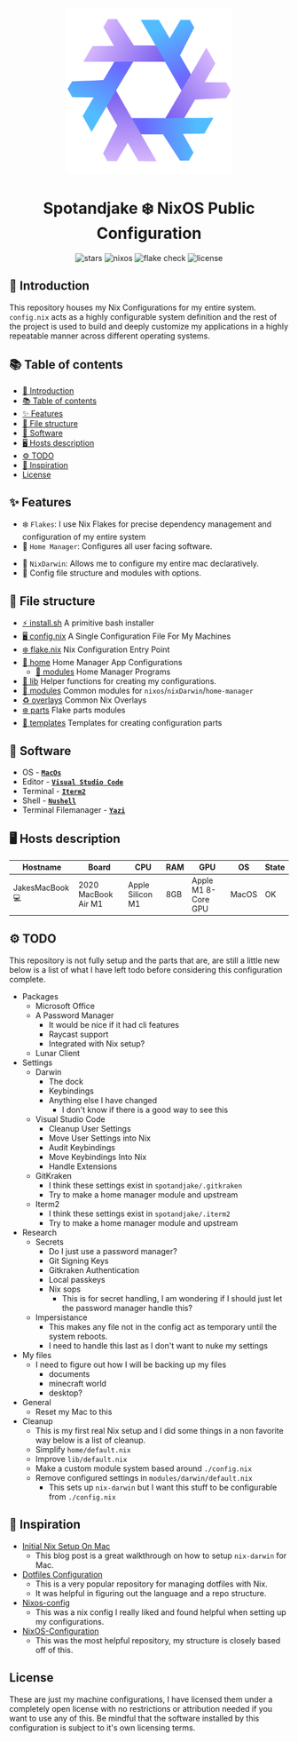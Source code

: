 <div align="center"><img src="assets/nixos-logo.png" width="300px"></div>
<h1 align="center">Spotandjake ❄️ NixOS Public Configuration</h1>

<div align="center">

![stars](https://img.shields.io/github/stars/Spotandjake/NixOS-Configuration?label=Stars&color=F5A97F&labelColor=303446&style=flat&logo=starship&logoColor=F5A97F)
![nixos](https://img.shields.io/badge/NixOS-unstable-blue.svg?style=flat&logo=nixos&logoColor=CAD3F5&colorA=24273A&colorB=8aadf4)
![flake check](https://img.shields.io/static/v1?label=Nix%20Flake&message=Check&style=flat&logo=nixos&colorA=24273A&colorB=9173ff&logoColor=CAD3F5)
![license](https://img.shields.io/static/v1.svg?style=flat&label=License&message=Unlicense&colorA=24273A&colorB=91d7e3&logo=unlicense&logoColor=91d7e3&)

</div>

## 🦊 Introduction

This repository houses my Nix Configurations for my entire system. `config.nix` acts as a highly configurable system definition and the rest of the project is used to build and deeply customize my applications in a highly repeatable manner across different operating systems.

## 📚 Table of contents

- [🦊 Introduction](#-introduction)
- [📚 Table of contents](#-table-of-contents)
- [✨ Features](#-features)
- [📁 File structure](#-file-structure)
- [🤖 Software](#-software)
- [🖥️ Hosts description](#️-hosts-description)
- [⚙️ TODO](#️-todo)
- [🦋 Inspiration](#-inspiration)
- [License](#license)

## ✨ Features

- ❄️ `Flakes`: I use Nix Flakes for precise dependency management and configuration of my entire system
- 🏡 `Home Manager`: Configures all user facing software.
<!-- - ⚠️ `Impermanence`: Keeps my system fresh by treating only the configured directories and files as persistent -->
- 🍎 `NixDarwin`: Allows me to configure my entire mac declaratively.
- 📁 Config file structure and modules with options.

## 📁 File structure

- [⚡ install.sh](install.sh) A primitive bash installer
- [🖥️ config.nix](config.nix) A Single Configuration File For My Machines
- [❄️ flake.nix](flake.nix) Nix Configuration Entry Point
- [🏡 home](home/default.nix) Home Manager App Configurations
  - [🧩 modules](home/modules/) Home Manager Programs
- [📃 lib](lib/default.nix) Helper functions for creating my configurations.
- [🧩 modules](modules/default.nix) Common modules for `nixos`/`nixDarwin`/`home-manager`
- [♻️ overlays](overlays/) Common Nix Overlays
- [❄️ parts](parts/) Flake parts modules
- [📄 templates](templates/default.nix) Templates for creating configuration parts

## 🤖 Software

- OS - [**`MacOs`**](https://www.apple.com/macos/)
- Editor - [**`Visual Studio Code`**](https://code.visualstudio.com/)
- Terminal - [**`Iterm2`**](https://iterm2.com/index.html)
- Shell - [**`Nushell`**](https://www.nushell.sh/)
- Terminal Filemanager - [**`Yazi`**](https://github.com/sxyazi/yazi)

## 🖥️ Hosts description

| Hostname        | Board               | CPU              | RAM | GPU                 | OS    | State |
| --------------- | ------------------- | ---------------- | --- | ------------------- | ----- | ----- |
| JakesMacBook 💻 | 2020 MacBook Air M1 | Apple Silicon M1 | 8GB | Apple M1 8-Core GPU | MacOS | OK    |

## ⚙️ TODO

This repository is not fully setup and the parts that are, are still a little new below is a list of what I have left todo before considering this configuration complete.

- Packages
  - Microsoft Office
  - A Password Manager
    - It would be nice if it had cli features
    - Raycast support
    - Integrated with Nix setup?
  - Lunar Client
- Settings
  - Darwin
    - The dock
    - Keybindings
    - Anything else I have changed
      - I don't know if there is a good way to see this
  - Visual Studio Code
    - Cleanup User Settings
    - Move User Settings into Nix
    - Audit Keybindings
    - Move Keybindings Into Nix
    - Handle Extensions
  - GitKraken
    - I think these settings exist in `spotandjake/.gitkraken`
    - Try to make a home manager module and upstream
  - Iterm2
    - I think these settings exist in `spotandjake/.iterm2`
    - Try to make a home manager module and upstream
- Research
  - Secrets
    - Do I just use a password manager?
    - Git Signing Keys
    - Gitkraken Authentication
    - Local passkeys
    - Nix sops
      - This is for secret handling, I am wondering if I should just let the password manager handle this?
  - Impersistance
    - This makes any file not in the config act as temporary until the system reboots.
    - I need to handle this last as I don't want to nuke my settings
- My files
  - I need to figure out how I will be backing up my files
    - documents
    - minecraft world
    - desktop?
- General
  - Reset my Mac to this
- Cleanup
  - This is my first real Nix setup and I did some things in a non favorite way below is a list of cleanup.
  - Simplify `home/default.nix`
  - Improve `lib/default.nix`
  - Make a custom module system based around `./config.nix`
  - Remove configured settings in `modules/darwin/default.nix`
    - This sets up `nix-darwin` but I want this stuff to be configurable from `./config.nix`

## 🦋 Inspiration

- [Initial Nix Setup On Mac](https://nixcademy.com/posts/nix-on-macos/)
  - This blog post is a great walkthrough on how to setup `nix-darwin` for Mac.
- [Dotfiles Configuration](https://github.com/nmasur/dotfiles)
  - This is a very popular repository for managing dotfiles with Nix.
  - It was helpful in figuring out the language and a repo structure.
- [Nixos-config](https://github.com/mitchellh/nixos-config)
  - This was a nix config I really liked and found helpful when setting up my configurations.
- [NixOS-Configuration](https://github.com/TheMaxMur/NixOS-Configuration)
  - This was the most helpful repository, my structure is closely based off of this.

## License

These are just my machine configurations, I have licensed them under a completely open license with no restrictions or attribution needed if you want to use any of this. Be mindful that the software installed by this configuration is subject to it's own licensing terms.
